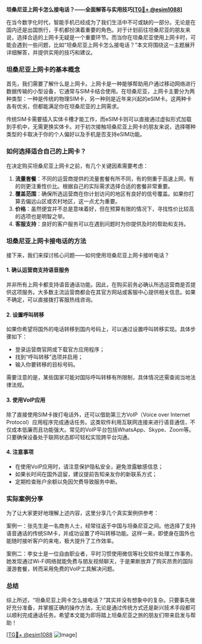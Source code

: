 **坦桑尼亚上网卡怎么接电话？——全面解答与实用技巧[[TG💪+ @esim1088](https://t.me/s/esim1088)]**

在当今数字化时代，智能手机已经成为了我们生活中不可或缺的一部分。无论是在国内还是出国旅行，手机都扮演着重要的角色。对于计划前往坦桑尼亚的朋友来说，选择合适的上网卡无疑是一个重要环节。而当你在坦桑尼亚使用上网卡时，可能会遇到一些问题，比如“坦桑尼亚上网卡怎么接电话？”本文将围绕这一主题展开详细解答，并提供实用的技巧和建议。

### 坦桑尼亚上网卡的基本概念

首先，我们需要了解什么是上网卡。上网卡是一种能够帮助用户通过移动网络进行数据传输的小型设备，它通常与SIM卡结合使用。在坦桑尼亚，上网卡主要分为两种类型：一种是传统的物理SIM卡，另一种则是近年来兴起的eSIM卡。这两种卡各有优劣，但都能满足你在坦桑尼亚的上网需求。

传统SIM卡需要插入实体卡槽才能工作，而eSIM卡则可以直接通过虚拟形式加载到手机中，无需更换实体卡。对于初次接触坦桑尼亚上网卡的朋友来说，选择哪种类型的卡取决于你的个人偏好以及手机是否支持eSIM功能。

### 如何选择适合自己的上网卡？

在决定购买坦桑尼亚上网卡之前，有几个关键因素需要考虑：

1. **流量套餐**：不同的运营商提供的流量套餐有所不同，有的侧重于高速上网，有的则更注重性价比。根据自己的实际需求选择合适的套餐非常重要。
2. **覆盖范围**：确保所选运营商在你计划访问的地区有良好的信号覆盖。如果你打算去偏远山区或农村地区，这一点尤为重要。
3. **价格**：虽然便宜并不总是意味着好，但在预算有限的情况下，寻找性价比较高的选项也是明智之举。
4. **客服支持**：良好的客户服务可以在遇到问题时为你提供及时的帮助和支持。

### 坦桑尼亚上网卡接电话的方法

接下来，我们来探讨核心问题——如何使用坦桑尼亚上网卡接听电话？

#### 1. 确认运营商支持语音服务

并非所有上网卡都支持语音通话功能。因此，在购买前务必确认所选运营商是否提供这项服务。大多数主流运营商都会在其官方网站或客服中心提供相关信息。如果不确定，可以直接拨打客服热线咨询。

#### 2. 设置呼叫转移

如果你希望将国外的电话转移到国内号码上，可以通过设置呼叫转移实现。具体步骤如下：
   - 登录运营商官网或下载官方应用程序；
   - 找到“呼叫转移”选项并启用；
   - 输入你要转移的目标号码。

需要注意的是，某些国家可能对国际呼叫转移有所限制，具体情况还需查阅当地法律法规。

#### 3. 使用VoIP应用

除了直接使用SIM卡拨打电话外，还可以借助第三方VoIP（Voice over Internet Protocol）应用程序完成通话任务。这类软件利用互联网连接来进行语音通信，不仅成本低廉而且功能强大。常见的VoIP平台包括WhatsApp、Skype、Zoom等。只要确保设备处于联网状态即可轻松实现跨平台沟通。

#### 4. 注意事项

- 在使用VoIP应用时，请注意保护隐私安全，避免泄露敏感信息；
- 如果长时间在国外逗留，建议提前告知亲友你的新联系方式；
- 定期检查账户余额以免因欠费导致服务中断。

### 实际案例分享

为了让大家更好地理解上述内容，这里分享几个真实案例供参考：

案例一：张先生是一名商务人士，经常往返于中国与坦桑尼亚之间。他选择了支持语音通话的传统SIM卡，并成功设置了呼叫转移功能。这样一来，即使身在国外也能随时接听客户的来电，极大提升了工作效率。

案例二：李女士是一位自由职业者，平时习惯使用微信等社交软件处理工作事务。她发现通过Wi-Fi网络就能免费与朋友视频聊天，于是果断放弃了购买昂贵的国际漫游套餐，转而采用免费的VoIP工具解决问题。

### 总结

综上所述，“坦桑尼亚上网卡怎么接电话？”其实并没有想象中的复杂。只要事先做好充分准备，并掌握正确的操作方法，无论是通过传统方式还是新兴技术手段都可以顺利完成通话任务。希望本文能为即将踏上坦桑尼亚之旅的朋友们带来启发与帮助！

[[TG💪+ @esim1088](https://t.me/s/esim1088) ![Image](https://i.postimg.cc/4NQfJmqS/Snipaste-2025-05-13-00-14-12.png)]